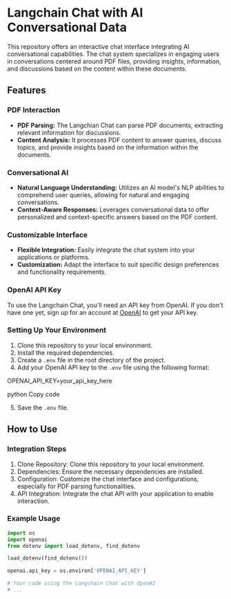 # Langchain Chat with AI Conversational Data

This repository offers an interactive chat interface integrating AI conversational capabilities. The chat system specializes in engaging users in conversations centered around PDF files, providing insights, information, and discussions based on the content within these documents.

## Features

### PDF Interaction
- **PDF Parsing:** The Langchian Chat can parse PDF documents, extracting relevant information for discussions.
- **Content Analysis:** It processes PDF content to answer queries, discuss topics, and provide insights based on the information within the documents.

### Conversational AI
- **Natural Language Understanding:** Utilizes an AI model's NLP abilities to comprehend user queries, allowing for natural and engaging conversations.
- **Context-Aware Responses:** Leverages conversational data to offer personalized and context-specific answers based on the PDF content.

### Customizable Interface
- **Flexible Integration:** Easily integrate the chat system into your applications or platforms.
- **Customization:** Adapt the interface to suit specific design preferences and functionality requirements.



### OpenAI API Key

To use the Langchain Chat, you'll need an API key from OpenAI. If you don't have one yet, sign up for an account at [OpenAI](https://openai.com) to get your API key.

### Setting Up Your Environment

1. Clone this repository to your local environment.
2. Install the required dependencies.
3. Create a `.env` file in the root directory of the project.
4. Add your OpenAI API key to the `.env` file using the following format:

OPENAI_API_KEY=your_api_key_here

python
Copy code

5. Save the `.env` file.

## How to Use

### Integration Steps
1. Clone Repository: Clone this repository to your local environment.
2. Dependencies: Ensure the necessary dependencies are installed.
3. Configuration: Customize the chat interface and configurations, especially for PDF parsing functionalities.
4. API Integration: Integrate the chat API with your application to enable interaction.

### Example Usage

```python
import os
import openai
from dotenv import load_dotenv, find_dotenv

load_dotenv(find_dotenv())

openai.api_key = os.environ['OPENAI_API_KEY']

# Your code using the Langchain Chat with OpenAI
# ...
